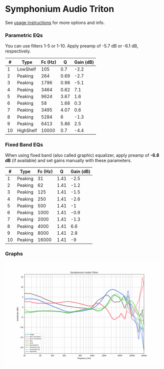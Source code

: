 # Symphonium Audio Triton
See [usage instructions](https://github.com/jaakkopasanen/AutoEq#usage) for more options and info.

### Parametric EQs
You can use filters 1-5 or 1-10. Apply preamp of -5.7 dB or -6.1 dB, respectively.

|   # | Type      |   Fc (Hz) |    Q |   Gain (dB) |
|-----|-----------|-----------|------|-------------|
|   1 | LowShelf  |       105 | 0.7  |        -2.2 |
|   2 | Peaking   |       264 | 0.69 |        -2.7 |
|   3 | Peaking   |      1796 | 0.98 |        -5.1 |
|   4 | Peaking   |      3464 | 0.62 |         7.1 |
|   5 | Peaking   |      9624 | 3.67 |         1.6 |
|   6 | Peaking   |        58 | 1.68 |         0.3 |
|   7 | Peaking   |      3495 | 4.07 |         0.6 |
|   8 | Peaking   |      5284 | 6    |        -1.3 |
|   9 | Peaking   |      6413 | 5.86 |         2.5 |
|  10 | HighShelf |     10000 | 0.7  |        -4.4 |

### Fixed Band EQs
When using fixed band (also called graphic) equalizer, apply preamp of **-6.8 dB** (if available) and set gains manually with these parameters.

|   # | Type    |   Fc (Hz) |    Q |   Gain (dB) |
|-----|---------|-----------|------|-------------|
|   1 | Peaking |        31 | 1.41 |        -2.5 |
|   2 | Peaking |        62 | 1.41 |        -1.2 |
|   3 | Peaking |       125 | 1.41 |        -1.5 |
|   4 | Peaking |       250 | 1.41 |        -2.6 |
|   5 | Peaking |       500 | 1.41 |        -1   |
|   6 | Peaking |      1000 | 1.41 |        -0.9 |
|   7 | Peaking |      2000 | 1.41 |        -1.3 |
|   8 | Peaking |      4000 | 1.41 |         6.6 |
|   9 | Peaking |      8000 | 1.41 |         2.8 |
|  10 | Peaking |     16000 | 1.41 |        -9   |

### Graphs
![](./Symphonium%20Audio%20Triton.png)
